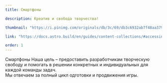 ```yaml
---
title: Смартфоны

description: Креатив и свобода творчества!

thumbnail: "https://i.pinimg.com/originals/db/3c/69/db3c6932ab7f48aa37911fa229efa7ba.jpg"

link: "https://docs.astro.build/en/guides/content-collections/#accessing-referenced-data"

order: 1
---
```


Смартфоны Наша цель – предоставить разработчикам творческую свободу и помогать в решении конкретных и индивидуальных для каждой команды задач. \
Мы отвечаем за полный цикл одготовки и продвижения игры.
